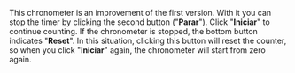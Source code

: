 This chronometer is an improvement of the first version.
With it you can stop the timer by clicking the second button ("__Parar__").
Click "__Iniciar__" to continue counting.
If the chronometer is stopped, the bottom button indicates "__Reset__". In this situation, clicking this button will reset the counter, so when you click "__Iniciar__" again, the chronometer will start from zero again.